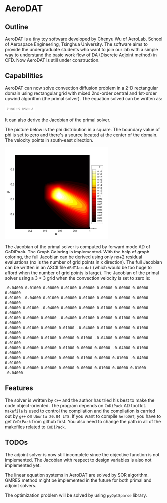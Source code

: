 # AeroDAT

## Outline

AeroDAT is a tiny toy software developed by Chenyu Wu of AeroLab, School of Aerospace Engineering, Tsinghua University. The software aims to provide the undergraduate students who want to join our lab with a simple way to understand the basic work flow of DA (Discrete Adjoint method) in CFD. Now AeroDAT is still under construction.

## Capabilities

AeroDAT can now solve convection diffusion problem in a 2-D rectangular domain using rectangular grid with mixed 2nd-order central and 1st-order upwind algorithm (the primal solver). The equation solved can be written as:

<img src="./Eq.png" style="zoom:33%;" />

It can also derive the Jacobian of the primal solver. 

The picture below is the phi distribution in a square. The boundary value of phi is set to zero and there's a source located at the center of the domain. The velocity points in south-east direction.

<img src="./RecSource.jpg" style="zoom:33%;" />

The Jacobian of the primal solver is computed by forward mode AD of CoDiPack. The Graph Coloring is implemented. With the help of graph coloring, the full Jacobian can be derived using only nx+2 residual evaluations (nx is the number of grid points in x direction). The full Jacobian can be written in an ASCII file `dRdTJac.dat` (which would be too huge to afford when the number of grid points is large). The Jacobian of the primal solver using a 3 * 3 grid when the convection velocity is set to zero is:

```
-0.04000 0.01000 0.00000 0.01000 0.00000 0.00000 0.00000 0.00000 0.00000 
0.01000 -0.04000 0.01000 0.00000 0.01000 0.00000 0.00000 0.00000 0.00000 
0.00000 0.01000 -0.04000 0.00000 0.00000 0.01000 0.00000 0.00000 0.00000 
0.01000 0.00000 0.00000 -0.04000 0.01000 0.00000 0.01000 0.00000 0.00000 
0.00000 0.01000 0.00000 0.01000 -0.04000 0.01000 0.00000 0.01000 0.00000 
0.00000 0.00000 0.01000 0.00000 0.01000 -0.04000 0.00000 0.00000 0.01000 
0.00000 0.00000 0.00000 0.01000 0.00000 0.00000 -0.04000 0.01000 0.00000 
0.00000 0.00000 0.00000 0.00000 0.01000 0.00000 0.01000 -0.04000 0.01000 
0.00000 0.00000 0.00000 0.00000 0.00000 0.01000 0.00000 0.01000 -0.04000 
```

## Features

The solver is written by `C++` and the author has tried his best to make the code object-oriented. The program depends on `CoDiPack` AD tool kit. `Makefile` is used to control the compilation and the compilation is carried out by `g++` on `Ubuntu 20.04 LTS`. 
If you want to compile `AeroDAT`, you have to get `CoDiPack` from github first. You also need to change the path in all of the makefiles related to `CoDiPack`. 

## TODOs

The adjoint solver is now still incomplete since the objective function is not implemented. The Jacobian with respect to design variables is also not implemented yet. 

The linear equation systems in AeroDAT are solved by SOR algorithm. GMRES method might be implemented in the future for both primal and adjoint solvers.

The optimization problem will be solved by using `pyOptSparse` library.